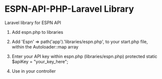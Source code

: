 ESPN-API-PHP-Laravel Library
====================

Laravel library for ESPN API

1. Add espn.php to libraries

2. Add 'Espn' => path('app').'libraries/espn.php', to your start.php file, within the Autoloader::map array

3. Enter your API key within espn.php (libraries/espn.php) protected static $apiKey = "your_key_here";

4. Use in your controller
